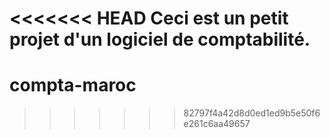 <<<<<<< HEAD
Ceci est un petit projet d'un logiciel de comptabilité.
=======
compta-maroc
============
>>>>>>> 82797f4a42d8d0ed1ed9b5e50f6e261c6aa49657
